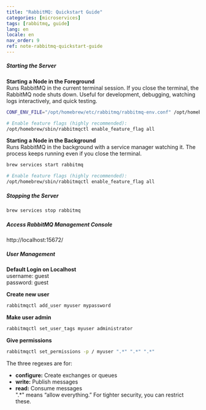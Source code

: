 ```yaml
---
title: "RabbitMQ: Quickstart Guide"
categories: [microservices]
tags: [rabbitmq, guide]
lang: en
locale: en
nav_order: 9
ref: note-rabbitmq-quickstart-guide
---
```

##### Starting the Server
**Starting a Node in the Foreground**  
Runs RabbitMQ in the current terminal session. If you close the terminal, the RabbitMQ node shuts down. Useful for development, debugging, watching logs interactively, and quick testing.  

```sh
CONF_ENV_FILE="/opt/homebrew/etc/rabbitmq/rabbitmq-env.conf" /opt/homebrew/opt/rabbitmq/sbin/rabbitmq-server

# Enable feature flags (highly recommended):
/opt/homebrew/sbin/rabbitmqctl enable_feature_flag all
```

**Starting a Node in the Background**  
Runs RabbitMQ in the background with a service manager watching it. The process keeps running even if you close the terminal.  

```sh
brew services start rabbitmq

# Enable feature flags (highly recommended):
/opt/homebrew/sbin/rabbitmqctl enable_feature_flag all
```

##### Stopping the Server
```sh
brew services stop rabbitmq
```

##### Access RabbitMQ Management Console
http://localhost:15672/

##### User Management
**Default Login on Localhost**  
username: guest  
password: guest  

**Create new user**  
```sh
rabbitmqctl add_user myuser mypassword
```

**Make user admin**  
```sh
rabbitmqctl set_user_tags myuser administrator
```

**Give permissions**  
```sh
rabbitmqctl set_permissions -p / myuser ".*" ".*" ".*"
```
The three regexes are for:  
- **configure:** Create exchanges or queues  
- **write:** Publish messages  
- **read:** Consume messages  
".*" means “allow everything.” For tighter security, you can restrict these.
